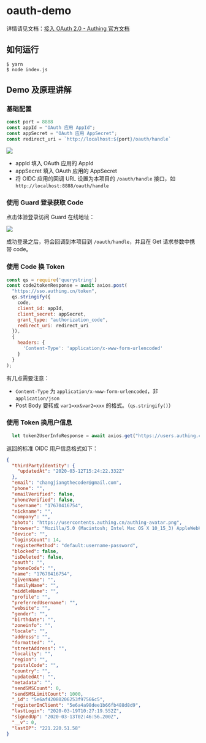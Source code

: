 # oauth-demo

详情请见文档：[接入 OAuth 2.0 - Authing 官方文档](https://docs.authing.cn/authing/authentication/oauth2)

## 如何运行

```
$ yarn
$ node index.js
```

## Demo 及原理讲解

### 基础配置

```javascript
const port = 8888
const appId = "OAuth 应用 AppId";
const appSecret = "OAuth 应用 AppSecret";
const redirect_uri = `http://localhost:${port}/oauth/handle`
```

![](https://cdn.authing.cn/blog/20200319182216.png)

- appId 填入 OAuth 应用的 AppId
- appSecret 填入 OAuth 应用的 AppSecret
- 将 OIDC 应用的回调 URL 设置为本项目的 `/oauth/handle` 接口，如 `http://localhost:8888/oauth/handle`

### 使用 Guard 登录获取 Code

点击体验登录访问 Guard 在线地址：

![](https://cdn.authing.cn/blog/20200319182532.png)

成功登录之后，将会回调到本项目到 `/oauth/handle`，并且在 Get 请求参数中携带 code。

### 使用 Code 换 Token

```javascript
const qs = require('querystring')
const code2tokenResponse = await axios.post(
  "https://sso.authing.cn/token",
  qs.stringify({
    code,
    client_id: appId,
    client_secret: appSecret,
    grant_type: "authorization_code",
    redirect_uri: redirect_uri
  }),
  {
    headers: {
      'Content-Type': 'application/x-www-form-urlencoded'
    }
  }
);
```

有几点需要注意：
- `Content-Type` 为 `application/x-www-form-urlencoded`，非 `application/json`
- Post Body 要转成 `var1=xx&var2=xxx` 的格式。（`qs.stringify()`）

### 使用 Token 换用户信息

```javascript
  let token2UserInfoResponse = await axios.get("https://users.authing.cn/oauth/user/userinfo?access_token=" + access_token);
```

返回的标准 OIDC 用户信息格式如下：

```json
{
  "thirdPartyIdentity": {
    "updatedAt": "2020-03-12T15:24:22.332Z"
  },
  "email": "changjiangthecoder@gmail.com",
  "phone": "",
  "emailVerified": false,
  "phoneVerified": false,
  "username": "17670416754",
  "nickname": "",
  "company": "",
  "photo": "https://usercontents.authing.cn/authing-avatar.png",
  "browser": "Mozilla/5.0 (Macintosh; Intel Mac OS X 10_15_3) AppleWebKit/537.36 (KHTML, like Gecko) Chrome/80.0.3987.132 Safari/537.36",
  "device": "",
  "loginsCount": 14,
  "registerMethod": "default:username-password",
  "blocked": false,
  "isDeleted": false,
  "oauth": "",
  "phoneCode": "",
  "name": "17670416754",
  "givenName": "",
  "familyName": "",
  "middleName": "",
  "profile": "",
  "preferredUsername": "",
  "website": "",
  "gender": "",
  "birthdate": "",
  "zoneinfo": "",
  "locale": "",
  "address": "",
  "formatted": "",
  "streetAddress": "",
  "locality": "",
  "region": "",
  "postalCode": "",
  "country": "",
  "updatedAt": "",
  "metadata": "",
  "sendSMSCount": 0,
  "sendSMSLimitCount": 1000,
  "_id": "5e6af42080206253f97566c5",
  "registerInClient": "5e6a4a98dee1b66fb488d8d9",
  "lastLogin": "2020-03-19T10:27:19.552Z",
  "signedUp": "2020-03-13T02:46:56.200Z",
  "__v": 0,
  "lastIP": "221.220.51.58"
}
```
